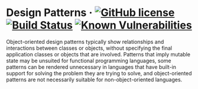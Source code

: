 # Design Patterns &middot; [![GitHub license](https://img.shields.io/badge/license-GPLv3-blue.svg)](https://www.gnu.org/licenses/gpl-3.0) [![Build Status](https://travis-ci.org/Blahodatny/Design_Patterns.svg?branch=master)](https://travis-ci.org/Blahodatny/Design_Patterns) [![Known Vulnerabilities](https://snyk.io/test/github/Blahodatny/Design_Patterns/badge.svg?targetFile=build.gradle)](https://snyk.io/test/github/Blahodatny/Design_Patterns?targetFile=build.gradle)                                                                                                                                                                                                                                                                        

Object-oriented design patterns typically show relationships and interactions between
classes or objects, without specifying the final application classes or objects that are
involved. Patterns that imply mutable state may be unsuited for functional programming
languages, some patterns can be rendered unnecessary in languages that have built-in
support for solving the problem they are trying to solve, and object-oriented patterns
are not necessarily suitable for non-object-oriented languages.